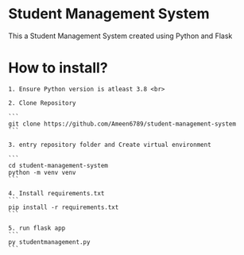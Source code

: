 <h1>Student Management System</h1>
<p>This a Student Management System created using Python and Flask</p>
<h1>How to install?</h1>

``````
1. Ensure Python version is atleast 3.8 <br>

2. Clone Repository

```
git clone https://github.com/Ameen6789/student-management-system
``` 

3. entry repository folder and Create virtual environment

```
cd student-management-system
python -m venv venv
```

4. Install requirements.txt
```
pip install -r requirements.txt
```

5. run flask app
```
py studentmanagement.py  
```

